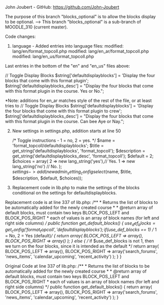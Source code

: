 John Joubert - 
GitHub: https://github.com/John-Joubert

The purpose of this branch "blocks_optional" is to allow the blocks display to be optional.
--> This branch "blocks_optional" is a sub-branch of MOODLE_310 (current master). 


Code changes:
1) language - Added entries into language files:
	modified:   lang/en/format_topcoll.php
	modified:   lang/en_ar/format_topcoll.php
	modified:   lang/en_us/format_topcoll.php

Last entries in the bottom of the "en" and "en_us" files above: 

// Toggle Display Blocks
    $string['defaultdisplayblocks'] = 'Display the four blocks that come with this format plugin';
    $string['defaultdisplayblocks_desc'] = "Display the four blocks that come with this format plugin in the course. Yes or No.";

*Note: additions for en_ar matches style of the rest of the file, or at least tries to
// Toggle Display Blocks
    $string['defaultdisplayblocks'] = 'Display the four blocks that come with this format plugin to crew';
    $string['defaultdisplayblocks_desc'] = "Display the four blocks that come with this format plugin in the course. Can bee Aye or Nay.";


2) New settings in settings.php, addition starts at line 50

    /* Toggle instructions - 1 = no, 2 = yes. */
    $name = 'format_topcoll/defaultdisplayblocks';
    $title = get_string('defaultdisplayblocks', 'format_topcoll');
    $description = get_string('defaultdisplayblocks_desc', 'format_topcoll');
    $default = 2;
    $choices = array(
        2 => new lang_string('yes'),// Yes.
        1 => new lang_string('no')  // No.
    );  
    $settings->add(new admin_setting_configselect($name, $title, $description, $default, $choices));

3) Replacement code in lib.php to make the settings of the blocks conditional on the settings for defaultdisplayblocks.

Replacement code is at line 337 of lib.php:
    /**
     * Returns the list of blocks to be automatically added for the newly created course
     *
     * @return array of default blocks, must contain two keys BLOCK_POS_LEFT and BLOCK_POS_RIGHT
     *     each of values is an array of block names (for left and right side columns)
     */
    public function get_default_blocks() {
        $use_def_blocks = get_config('format_topcoll', 'defaultdisplayblocks');
        if ($use_def_blocks == 1) /* 1 = No, 2 = Yes (default)*/ {
            return array(
                BLOCK_POS_LEFT => array(),
                BLOCK_POS_RIGHT => array()
            );
        }
        else { /* if $use_def_blocks is not 1, then we turn on the four blocks, since it is intended as the default */
            return array(
                BLOCK_POS_LEFT => array(),
                BLOCK_POS_RIGHT => array('search_forums', 'news_items', 'calendar_upcoming', 'recent_activity')
            );
        }
    }

Original Code at line 337 of lib.php:
    /**
     * Returns the list of blocks to be automatically added for the newly created course
     *
     * @return array of default blocks, must contain two keys BLOCK_POS_LEFT and BLOCK_POS_RIGHT
     *     each of values is an array of block names (for left and right side columns)
     */
    public function get_default_blocks() {
        return array(
            BLOCK_POS_LEFT => array(),
            BLOCK_POS_RIGHT => array('search_forums', 'news_items', 'calendar_upcoming', 'recent_activity')
        );
    }
